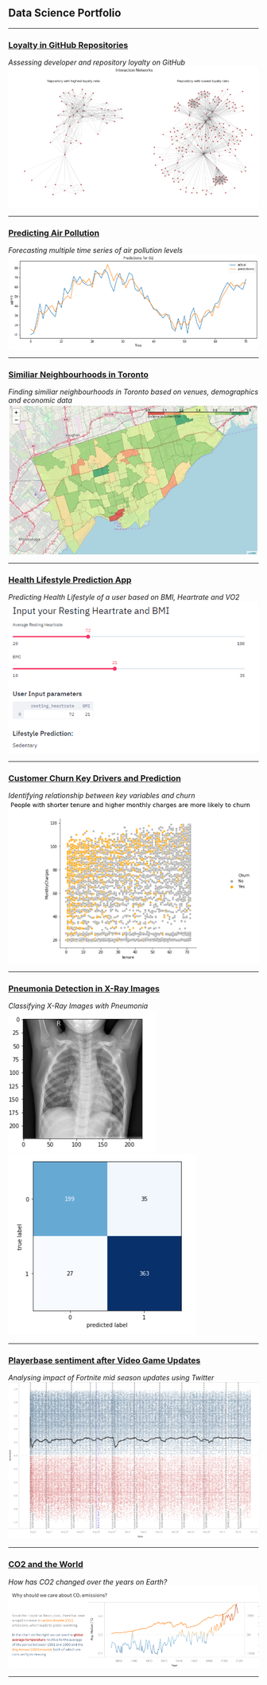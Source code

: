 ## Data Science Portfolio

---

### [Loyalty in GitHub Repositories](/loyalty)
*Assessing developer and repository loyalty on GitHub*
<img src="images/loyal.png?raw=true"/>

---
### [Predicting Air Pollution ](/pollution)
*Forecasting multiple time series of air pollution levels*
<img src="images/pollution.png?raw=true"/>

---
### [Similiar Neighbourhoods in Toronto](/neighbourhoods)
*Finding similiar neighbourhoods in Toronto based on venues, demographics and economic data*
<img src="images/neighbourhoods.jpg?raw=true"/>

---

### [Health Lifestyle Prediction App](/health)
*Predicting Health Lifestyle of a user based on BMI, Heartrate and VO2*
<img src="images/health.PNG?raw=true"/>

---

### [Customer Churn Key Drivers and Prediction](/churn)
*Identifying relationship between key variables and churn*
<img src="images/churn.png?raw=true"/>

---

### [Pneumonia Detection in X-Ray Images](/xray)
*Classifying X-Ray Images with Pneumonia*
<img src="images/xray.png?raw=true"/>
<img src="images/xray2.png?raw=true"/>

---

### [Playerbase sentiment after Video Game Updates](/fortnite)
*Analysing impact of Fortnite mid season updates using Twitter*
<img src="images/fn.png?raw=true"/>

---

### [CO2 and the World](/co2)
*How has CO2 changed over the years on Earth?*
<img src="images/co2.png?raw=true"/>

---

